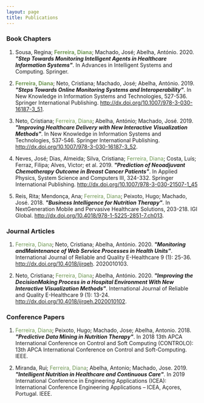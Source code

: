 ```yaml
---
layout: page
title: Publications
---
```



### Book Chapters

1. Sousa, Regina; **<span style="color:#6E9652">Ferreira, Diana</span>**; Machado, José; Abelha, António. 2020. ***"Step Towards Monitoring Intelligent Agents in Healthcare Information Systems"***. In Advances in Intelligent Systems and Computing. Springer.

2. **<span style="color:#6E9652">Ferreira, Diana</span>**; Neto, Cristiana; Machado, José; Abelha, António. 2019. ***"Steps Towards Online Monitoring Systems and Interoperability"***. In New Knowledge in Information Systems and Technologies, 527-536. Springer International Publishing. http://dx.doi.org/10.1007/978-3-030-16187-3_51.

3. Neto, Cristiana; <span style="color:#6E9652">Ferreira, Diana</span>; Abelha, António; Machado, José. 2019. ***"Improving Healthcare Delivery with New Interactive Visualization Methods"***. In New Knowledge in Information Systems and Technologies, 537-546. Springer International Publishing. http://dx.doi.org/10.1007/978-3-030-16187-3_52.

4. Neves, José; Dias, Almeida; Silva, Cristiana; <span style="color:#6E9652">Ferreira, Diana</span>; Costa, Luís; Ferraz, Filipa; Alves, Victor; et al. 2019. ***"Prediction of Neoadjuvant Chemotherapy Outcome in Breast Cancer Patients"***. In Applied Physics, System Science and Computers III, 324-332. Springer International Publishing. http://dx.doi.org/10.1007/978-3-030-21507-1_45

5. Reis, Rita; Mendonça, Ana; <span style="color:#6E9652">Ferreira, Diana</span>; Peixoto, Hugo; Machado, José. 2018. ***"Business Intelligence for Nutrition Therapy"***. In NextGeneration Mobile and Pervasive Healthcare Solutions, 203-218. IGI Global.
http://dx.doi.org/10.4018/978-1-5225-2851-7.ch013.

### Journal Articles

1. <span style="color:#6E9652">Ferreira, Diana</span>; Neto, Cristiana; Abelha, António. 2020. ***"Monitoring andMaintenance of Web Service Processes in Health Units"***.  International Journal of Reliable and Quality E-Healthcare 9 (1): 25-36. http://dx.doi.org/10.4018/ijrqeh.
2020010103.

2. Neto, Cristiana; <span style="color:#6E9652">Ferreira, Diana</span>; Abelha, António. 2020. ***"Improving the DecisionMaking Process in a Hospital Environment With New Interactive Visualization Methods"***. International Journal of Reliable and Quality E-Healthcare 9 (1): 13-24. http://dx.doi.org/10.4018/ijrqeh.2020010102.

### Conference Papers

1. <span style="color:#6E9652">Ferreira, Diana</span>; Peixoto, Hugo; Machado, Jose; Abelha, Antonio. 2018. ***"Predictive Data Mining in Nutrition Therapy"***. In 2018 13th APCA International Conference on Control and Soft Computing (CONTROLO): 13th APCA International Conference on Control and Soft-Computing. IEEE.

2. Miranda, Rui; <span style="color:#6E9652">Ferreira, Diana</span>; Abelha, Antonio; Machado, Jose. 2019. ***"Intelligent Nutrition in Healthcare and Continuous Care"***. In 2019 International Conference in Engineering Applications (ICEA): International Conference Engineering Applications – ICEA, Açores, Portugal. IEEE.

